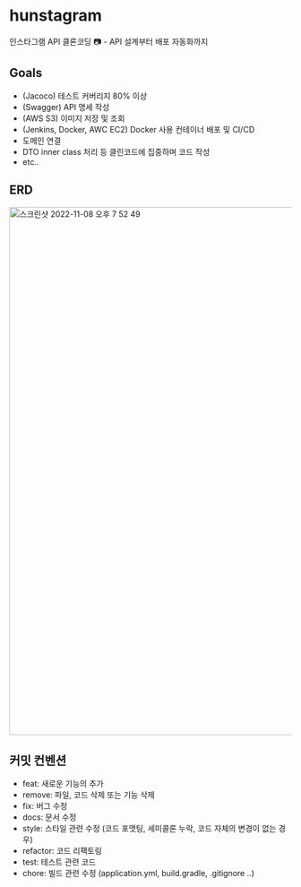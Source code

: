 # hunstagram
인스타그램 API 클론코딩 📷 - API 설계부터 배포 자동화까지

## Goals
- (Jacoco) 테스트 커버리지 80% 이상 
- (Swagger) API 명세 작성
- (AWS S3) 이미지 저장 및 조회
- (Jenkins, Docker, AWC EC2) Docker 사용 컨테이너 배포 및 CI/CD
- 도메인 연결
- DTO inner class 처리 등 클린코드에 집중하며 코드 작성
- etc..

## ERD
<img width="943" alt="스크린샷 2022-11-08 오후 7 52 49" src="https://user-images.githubusercontent.com/71416677/200546208-d607dbb2-0364-403b-92d7-698b0c7f1376.png">

## 커밋 컨벤션
- feat: 새로운 기능의 추가
- remove: 파일, 코드 삭제 또는 기능 삭제
- fix: 버그 수정
- docs: 문서 수정
- style: 스타일 관련 수정 (코드 포맷팅, 세미콜론 누락, 코드 자체의 변경이 없는 경우)
- refactor: 코드 리팩토링
- test: 테스트 관련 코드
- chore: 빌드 관련 수정 (application.yml, build.gradle, .gitignore ..)
